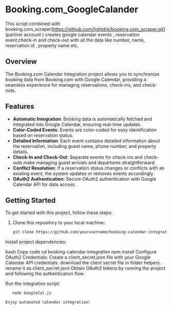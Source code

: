 # Booking.com_GoogleCalander
This script combined with booking.com_scraper[https://github.com/lightdrk/booking.com_scraper.git] (partner account ) creates google calendar events , reservation event,check-in and check-out with all the data like number, name, reservation id , property name etc.  
## Overview

The Booking.com Calendar Integration project allows you to synchronize booking data from Booking.com with Google Calendar, providing a seamless experience for managing reservations, check-ins, and check-outs.

## Features

- **Automatic Integration**: Booking data is automatically fetched and integrated into Google Calendar, ensuring real-time updates.
- **Color-Coded Events**: Events are color-coded for easy identification based on reservation status.
- **Detailed Information**: Each event contains detailed information about the reservation, including guest name, phone number, and property details.
- **Check-In and Check-Out**: Separate events for check-ins and check-outs make managing guest arrivals and departures straightforward.
- **Conflict Resolution**: If a reservation status changes or conflicts with an existing event, the system updates or removes events accordingly.
- **OAuth2 Authentication**: Secure OAuth2 authentication with Google Calendar API for data access.

## Getting Started

To get started with this project, follow these steps:

1. Clone this repository to your local machine:

   ```bash
   git clone https://github.com/yourusername/booking-calendar-integration.git
Install project dependencies:

bash
Copy code
cd booking-calendar-integration
npm install
Configure OAuth2 Credentials:
Create a client_secret.json file with your Google Calendar API credentials.
download the client secret file in folder helpers. rename it as client_secret.json
Obtain OAuth2 tokens by running the project and following the authentication flow.

Run the integration script:
```bash
   node GoogleCal.js

Enjoy automated calendar integration!

